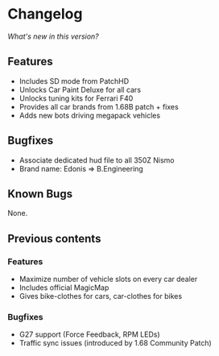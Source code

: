 # Changelog

*What's new in this version?*

## Features

- Includes SD mode from PatchHD
- Unlocks Car Paint Deluxe for all cars
- Unlocks tuning kits for Ferrari F40
- Provides all car brands from 1.68B patch + fixes
- Adds new bots driving megapack vehicles

## Bugfixes

- Associate dedicated hud file to all 350Z Nismo
- Brand name: Edonis => B.Engineering

## Known Bugs

None.

## Previous contents

### Features

- Maximize number of vehicle slots on every car dealer
- Includes official MagicMap
- Gives bike-clothes for cars, car-clothes for bikes

### Bugfixes

- G27 support (Force Feedback, RPM LEDs)
- Traffic sync issues (introduced by 1.68 Community Patch) 
